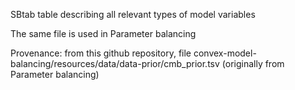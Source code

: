 SBtab table describing all relevant types of model variables

The same file is used in Parameter balancing 

Provenance: from this github repository, file
convex-model-balancing/resources/data/data-prior/cmb_prior.tsv
(originally from Parameter balancing)